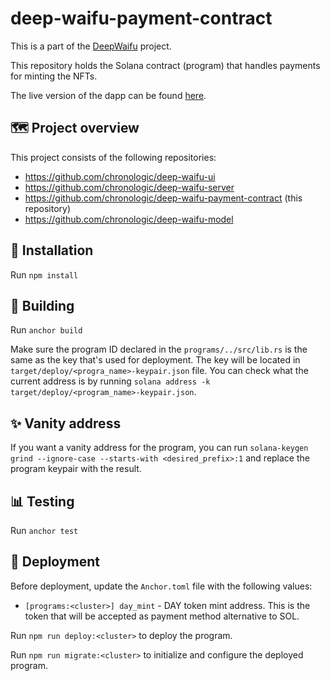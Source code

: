 # deep-waifu-payment-contract

This is a part of the [DeepWaifu](https://blog.chronologic.network/no-waifu-no-laifu-we-use-deep-networks-to-draw-your-anime-style-portrait-5fbb0ee6b16a) project.

This repository holds the Solana contract (program) that handles payments for minting the NFTs.

The live version of the dapp can be found [here](https://deepwaifu.chronologic.network/).

## 🗺 Project overview

This project consists of the following repositories:

- https://github.com/chronologic/deep-waifu-ui
- https://github.com/chronologic/deep-waifu-server
- https://github.com/chronologic/deep-waifu-payment-contract (this repository)
- https://github.com/chronologic/deep-waifu-model

## 💽 Installation

Run `npm install`

## 🚧 Building

Run `anchor build`

Make sure the program ID declared in the `programs/../src/lib.rs` is the same as the key that's used for deployment. The key will be located in `target/deploy/<progra_name>-keypair.json` file. You can check what the current address is by running `solana address -k target/deploy/<program_name>-keypair.json`.

## ✨ Vanity address

If you want a vanity address for the program, you can run `solana-keygen grind --ignore-case --starts-with <desired_prefix>:1` and replace the program keypair with the result.

## 📊 Testing

Run `anchor test`

## 🔗 Deployment

Before deployment, update the `Anchor.toml` file with the following values:

- `[programs:<cluster>] day_mint` - DAY token mint address. This is the token that will be accepted as payment method alternative to SOL.

Run `npm run deploy:<cluster>` to deploy the program.

Run `npm run migrate:<cluster>` to initialize and configure the deployed program.
